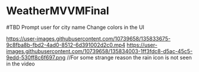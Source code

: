 # WeatherMVVMFinal

#TBD
Prompt user for city name
Change colors in the UI

https://user-images.githubusercontent.com/10739658/135833675-9c8fba8b-fbd2-4ad0-8512-6d391002d2c0.mp4
https://user-images.githubusercontent.com/10739658/135834003-1ff3fdc8-d5ac-45c5-9edd-530ff8c6f697.png
//For some strange reason the rain icon is not seen in the video
